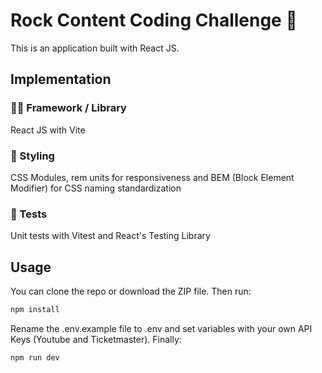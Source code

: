 # Rock Content Coding Challenge 🤘
This is an application built with React JS.

## Implementation

### 👨‍💻 Framework / Library 
React JS with Vite
### 🎨 Styling 
CSS Modules, rem units for responsiveness and BEM (Block Element Modifier) for CSS naming standardization
### 💾 Tests
Unit tests with Vitest and React's Testing Library

## Usage

You can clone the repo or download the ZIP file. Then run:
```bash
npm install
```
Rename the .env.example file to .env and set variables with your own API Keys (Youtube and Ticketmaster).
Finally:
```bash
npm run dev
```
